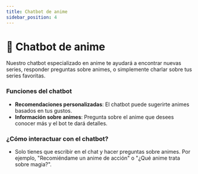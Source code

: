 ```yaml
---
title: Chatbot de anime
sidebar_position: 4
---
```


# 🤖 Chatbot de anime

Nuestro chatbot especializado en anime te ayudará a encontrar nuevas series, responder preguntas sobre animes, o simplemente charlar sobre tus series favoritas.

### Funciones del chatbot

- **Recomendaciones personalizadas**: El chatbot puede sugerirte animes basados en tus gustos.
- **Información sobre animes**: Pregunta sobre el anime que desees conocer más y el bot te dará detalles.

### ¿Cómo interactuar con el chatbot?

- Solo tienes que escribir en el chat y hacer preguntas sobre animes. Por ejemplo, "Recomiéndame un anime de acción" o "¿Qué anime trata sobre magia?".
